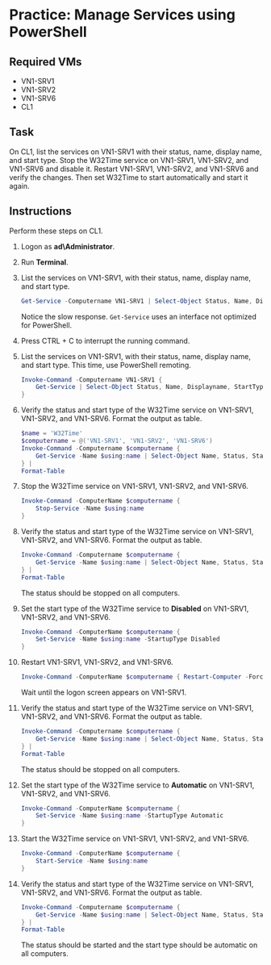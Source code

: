 # Practice: Manage Services using PowerShell

## Required VMs

* VN1-SRV1
* VN1-SRV2
* VN1-SRV6
* CL1

## Task

On CL1, list the services on VN1-SRV1 with their status, name, display name, and start type. Stop the W32Time service on VN1-SRV1, VN1-SRV2, and VN1-SRV6 and disable it. Restart VN1-SRV1, VN1-SRV2, and VN1-SRV6 and verify the changes. Then set W32Time to start automatically and start it again.

## Instructions

Perform these steps on CL1.

1. Logon as **ad\Administrator**.
1. Run **Terminal**.
1. List the services on VN1-SRV1, with their status, name, display name, and start type.

    ````powershell
    Get-Service -Computername VN1-SRV1 | Select-Object Status, Name, Displayname, StartType
    ````

    Notice the slow response. ````Get-Service```` uses an interface not optimized for PowerShell.

1. Press CTRL + C to interrupt the running command.
1. List the services on VN1-SRV1, with their status, name, display name, and start type. This time, use PowerShell remoting.

    ````powershell
    Invoke-Command -Computername VN1-SRV1 { 
        Get-Service | Select-Object Status, Name, Displayname, StartType 
    }
    ````

1. Verify the status and start type of the W32Time service on VN1-SRV1, VN1-SRV2, and VN1-SRV6. Format the output as table.

    ````powershell
    $name = 'W32Time'
    $computername = @('VN1-SRV1', 'VN1-SRV2', 'VN1-SRV6')
    Invoke-Command -Computername $computername { 
        Get-Service -Name $using:name | Select-Object Name, Status, StartType 
    } | 
    Format-Table
    ````

1. Stop the W32Time service on VN1-SRV1, VN1-SRV2, and VN1-SRV6.

    ````powershell
    Invoke-Command -ComputerName $computername {
        Stop-Service -Name $using:name 
    }
    ````

1. Verify the status and start type of the W32Time service on VN1-SRV1, VN1-SRV2, and VN1-SRV6. Format the output as table.

    ````powershell
    Invoke-Command -Computername $computername { 
        Get-Service -Name $using:name | Select-Object Name, Status, StartType 
    } | 
    Format-Table
    ````

    The status should be stopped on all computers.

1. Set the start type of the W32Time service to **Disabled** on VN1-SRV1, VN1-SRV2, and VN1-SRV6.

    ````powershell
    Invoke-Command -ComputerName $computername { 
        Set-Service -Name $using:name -StartupType Disabled 
    }
    ````

1. Restart VN1-SRV1, VN1-SRV2, and VN1-SRV6.

    ````powershell
    Invoke-Command -ComputerName $computername { Restart-Computer -Force }
    ````

    Wait until the logon screen appears on VN1-SRV1.

1. Verify the status and start type of the W32Time service on VN1-SRV1, VN1-SRV2, and VN1-SRV6. Format the output as table.

    ````powershell
    Invoke-Command -Computername $computername { 
        Get-Service -Name $using:name | Select-Object Name, Status, StartType 
    } | 
    Format-Table
    ````

    The status should be stopped on all computers.

1. Set the start type of the W32Time service to **Automatic** on VN1-SRV1, VN1-SRV2, and VN1-SRV6.

    ````powershell
    Invoke-Command -ComputerName $computername { 
        Set-Service -Name $using:name -StartupType Automatic 
    }
    ````

1. Start the W32Time service on VN1-SRV1, VN1-SRV2, and VN1-SRV6.

    ````powershell
    Invoke-Command -ComputerName $computername {
        Start-Service -Name $using:name 
    }
    ````

1. Verify the status and start type of the W32Time service on VN1-SRV1, VN1-SRV2, and VN1-SRV6. Format the output as table.

    ````powershell
    Invoke-Command -Computername $computername { 
        Get-Service -Name $using:name | Select-Object Name, Status, StartType 
    } | 
    Format-Table
    ````

    The status should be started and the start type should be automatic on all computers.
